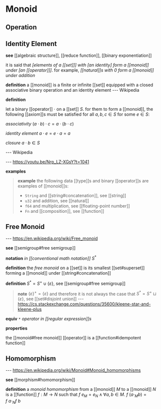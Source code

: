 # Monoid

## Operation

## Identity Element

**see** [[algebraic structure]], [[reduce function]], [[binary exponentiation]]

it is said that _[elements of a [[set]]] with [an identity] form a [[monoid]] under [an [[operator]]]_. for example, _[[natural]]s with $0$ form a [[monoid]] under addition_

**definition** a [[monoid]] is a finite or infinite [[set]] equipped with a closed associative binary operation and an identity element --- Wikipedia

**definition**

let a binary [[operator]] $\cdot$ on a [[set]] $S$. for them to form a [[monoid]], the following [[axiom]]s must be satisfied for all $a, b, c \in S$ for some $e \in S$:

_associativity_ $(a \cdot b) \cdot c = a \cdot (b \cdot c)$

_identity element_ $a \cdot e = e \cdot a = a$

_closure_ $a \cdot b \in S$

--- Wikipedia

--- <https://youtu.be/Nrp_LZ-XGsY?t=1041>

**examples**

> **example** the following data [[type]]s and binary [[operator]]s are examples of [[monoid]]s:
>
> - `String` and [[string#concatenation]], see [[string]]
> - `u32` and addition, see [[natural]]
> - `f64` and multiplication, see [[floating-point number]]
> - `Fn` and [[composition]], see [[function]]

## Free Monoid

--- <https://en.wikipedia.org/wiki/Free_monoid>

**see** [[semigroup#free semigroup]]

**notation** _in [[conventional math notation]]_ $S^*$

**definition** the _free monoid_ on a [[set]] is its smallest [[set#superset]] forming a [[monoid]] under [[string#concatenation]]

**definition** $S^* = S^+ \cup \{\varepsilon\}$, see [[semigroup#free semigroup]]

> **note** $\{\varepsilon\}^+ = \{\varepsilon\}$ and therefore it is not always the case that $S^* = S^+ \sqcup \{\varepsilon\}$, see [[set#disjoint union]] --- <https://cs.stackexchange.com/questions/35600/kleene-star-and-kleene-plus>

**equiv** _`*` operator in [[regular expression]]s_

**properties**

the [[monoid#free monoid]] [[operator]] is a [[function#idempotent function]]

## Homomorphism

--- <https://en.wikipedia.org/wiki/Monoid#Monoid_homomorphisms>

**see** [[morphism#homomorphism]]

**definition** a _monoid homomorphism_ from a [[monoid]] $M$ to a [[monoid]] $N$ is a [[function]] $f : M \to N$ such that $f\ e_M = e_N \land \forall a, b \in M.\ f\ (a \cdot_M b) = f\ a \cdot_N f\ b$
